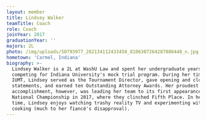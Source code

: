 ```yaml
---
layout: member
title: Lindsey Walker
teamTitle: Coach
role: Coach
joinYear: 2017
graduationYear: ''
majors: 2L
photo: /img/uploads/50793977_282134112433458_8106307264287080448_n.jpg
hometown: 'Carmel, Indiana'
biography: >-
  Lindsey Walker is a 2L at WashU Law and spent her undergraduate years
  competing for Indiana University's mock trial program. During her time with
  IUMT, Lindsey served as the Tournament Director, gave opening and closing
  statements, and earned ten Outstanding Attorney Awards. Her proudest
  accomplishment, however, was leading her team to its first appearance at the
  National Championship in 2017, where they clinched Fifth Place. In her spare
  time, Lindsey enjoys watching trashy reality TV and experimenting with vegan
  cooking (much to her fiancé's disapproval).
---
```


